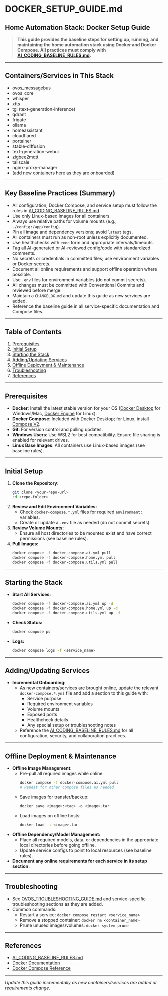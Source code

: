 # DOCKER_SETUP_GUIDE.md

## Home Automation Stack: Docker Setup Guide

> **This guide provides the baseline steps for setting up, running, and maintaining the home automation stack using Docker and Docker Compose. All practices must comply with [AI_CODING_BASELINE_RULES.md](./AI_CODING_BASELINE_RULES.md).**

---

## Containers/Services in This Stack
- ovos_messagebus
- ovos_core
- whisper
- xtts
- tgi (text-generation-inference)
- qdrant
- frigate
- ollama
- homeassistant
- cloudflared
- portainer
- stable-diffusion
- text-generation-webui
- zigbee2mqtt
- tailscale
- nginx-proxy-manager
- (add new containers here as they are onboarded)

---

## Key Baseline Practices (Summary)
- All configuration, Docker Compose, and service setup must follow the rules in [AI_CODING_BASELINE_RULES.md](./AI_CODING_BASELINE_RULES.md).
- Use only Linux-based images for all containers.
- Always use relative paths for volume mounts (e.g., `./config:/app/config`).
- Pin all image and dependency versions; avoid `latest` tags.
- All containers must run as non-root unless explicitly documented.
- Use healthchecks with `exec` form and appropriate intervals/timeouts.
- Tag all AI-generated or AI-reviewed config/code with standardized comments.
- No secrets or credentials in committed files; use environment variables or Docker secrets.
- Document all online requirements and support offline operation where possible.
- Use `.env` files for environment variables (do not commit secrets).
- All changes must be committed with Conventional Commits and reviewed before merge.
- Maintain a `CHANGELOG.md` and update this guide as new services are added.
- Reference the baseline guide in all service-specific documentation and Compose files.

---

## Table of Contents
1. [Prerequisites](#prerequisites)
2. [Initial Setup](#initial-setup)
3. [Starting the Stack](#starting-the-stack)
4. [Adding/Updating Services](#addingupdating-services)
5. [Offline Deployment & Maintenance](#offline-deployment--maintenance)
6. [Troubleshooting](#troubleshooting)
7. [References](#references)

---

## Prerequisites
- **Docker**: Install the latest stable version for your OS ([Docker Desktop](https://www.docker.com/products/docker-desktop/) for Windows/Mac, [Docker Engine](https://docs.docker.com/engine/install/) for Linux).
- **Docker Compose**: Included with Docker Desktop; for Linux, install [Compose V2](https://docs.docker.com/compose/install/).
- **Git**: For version control and pulling updates.
- **Windows Users**: Use WSL2 for best compatibility. Ensure file sharing is enabled for relevant drives.
- **Linux Base Images**: All containers use Linux-based images (see baseline rules).

---

## Initial Setup
1. **Clone the Repository:**
   ```sh
   git clone <your-repo-url>
   cd <repo-folder>
   ```
2. **Review and Edit Environment Variables:**
   - Check `docker-compose.*.yml` files for required `environment:` variables.
   - Create or update a `.env` file as needed (do not commit secrets).
3. **Review Volume Mounts:**
   - Ensure all host directories to be mounted exist and have correct permissions (see baseline rules).
4. **Pull Images:**
   ```sh
   docker compose -f docker-compose.ai.yml pull
   docker compose -f docker-compose.home.yml pull
   docker compose -f docker-compose.utils.yml pull
   ```

---

## Starting the Stack
- **Start All Services:**
  ```sh
  docker compose -f docker-compose.ai.yml up -d
  docker compose -f docker-compose.home.yml up -d
  docker compose -f docker-compose.utils.yml up -d
  ```
- **Check Status:**
  ```sh
  docker compose ps
  ```
- **Logs:**
  ```sh
  docker compose logs -f <service_name>
  ```

---

## Adding/Updating Services
- **Incremental Onboarding:**
  - As new containers/services are brought online, update the relevant `docker-compose.*.yml` file and add a section to this guide with:
    - Service purpose
    - Required environment variables
    - Volume mounts
    - Exposed ports
    - Healthcheck details
    - Any special setup or troubleshooting notes
  - Reference the [AI_CODING_BASELINE_RULES.md](./AI_CODING_BASELINE_RULES.md) for all configuration, security, and collaboration practices.

---

## Offline Deployment & Maintenance
- **Offline Image Management:**
  - Pre-pull all required images while online:
    ```sh
    docker compose -f docker-compose.ai.yml pull
    # Repeat for other compose files as needed
    ```
  - Save images for transfer/backup:
    ```sh
    docker save <image>:<tag> -o <image>.tar
    ```
  - Load images on offline hosts:
    ```sh
    docker load -i <image>.tar
    ```
- **Offline Dependency/Model Management:**
  - Place all required models, data, or dependencies in the appropriate local directories before going offline.
  - Update service configs to point to local resources (see baseline rules).
- **Document any online requirements for each service in its setup section.**

---

## Troubleshooting
- See [OVOS_TROUBLESHOOTING_GUIDE.md](./OVOS_TROUBLESHOOTING_GUIDE.md) and service-specific troubleshooting sections as they are added.
- Common commands:
  - Restart a service: `docker compose restart <service_name>`
  - Remove a stopped container: `docker rm <container_name>`
  - Prune unused images/volumes: `docker system prune`

---

## References
- [AI_CODING_BASELINE_RULES.md](./AI_CODING_BASELINE_RULES.md)
- [Docker Documentation](https://docs.docker.com/)
- [Docker Compose Reference](https://docs.docker.com/compose/compose-file/)

---

*Update this guide incrementally as new containers/services are added or requirements change.*
